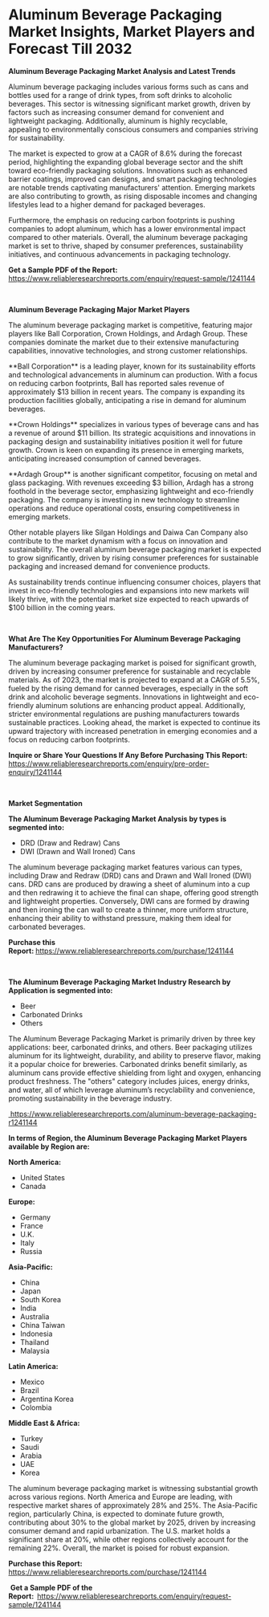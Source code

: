 <p><h1>Aluminum Beverage Packaging Market Insights, Market Players and Forecast Till 2032</h1></p><p><strong>Aluminum Beverage Packaging Market Analysis and Latest Trends</strong></p>
<p><p>Aluminum beverage packaging includes various forms such as cans and bottles used for a range of drink types, from soft drinks to alcoholic beverages. This sector is witnessing significant market growth, driven by factors such as increasing consumer demand for convenient and lightweight packaging. Additionally, aluminum is highly recyclable, appealing to environmentally conscious consumers and companies striving for sustainability.</p><p>The market is expected to grow at a CAGR of 8.6% during the forecast period, highlighting the expanding global beverage sector and the shift toward eco-friendly packaging solutions. Innovations such as enhanced barrier coatings, improved can designs, and smart packaging technologies are notable trends captivating manufacturers' attention. Emerging markets are also contributing to growth, as rising disposable incomes and changing lifestyles lead to a higher demand for packaged beverages.</p><p>Furthermore, the emphasis on reducing carbon footprints is pushing companies to adopt aluminum, which has a lower environmental impact compared to other materials. Overall, the aluminum beverage packaging market is set to thrive, shaped by consumer preferences, sustainability initiatives, and continuous advancements in packaging technology.</p></p>
<p><strong>Get a Sample PDF of the Report:&nbsp;</strong> <a href="https://www.reliableresearchreports.com/enquiry/request-sample/1241144?utm_campaign=2278&utm_medium=2&utm_source=Github&utm_content=ia&utm_term=19042025&utm_id=aluminum-beverage-packaging">https://www.reliableresearchreports.com/enquiry/request-sample/1241144</a></p>
<p>&nbsp;</p>
<p><strong>Aluminum Beverage Packaging Major Market Players</strong></p>
<p><p>The aluminum beverage packaging market is competitive, featuring major players like Ball Corporation, Crown Holdings, and Ardagh Group. These companies dominate the market due to their extensive manufacturing capabilities, innovative technologies, and strong customer relationships.</p><p>**Ball Corporation** is a leading player, known for its sustainability efforts and technological advancements in aluminum can production. With a focus on reducing carbon footprints, Ball has reported sales revenue of approximately $13 billion in recent years. The company is expanding its production facilities globally, anticipating a rise in demand for aluminum beverages.</p><p>**Crown Holdings** specializes in various types of beverage cans and has a revenue of around $11 billion. Its strategic acquisitions and innovations in packaging design and sustainability initiatives position it well for future growth. Crown is keen on expanding its presence in emerging markets, anticipating increased consumption of canned beverages.</p><p>**Ardagh Group** is another significant competitor, focusing on metal and glass packaging. With revenues exceeding $3 billion, Ardagh has a strong foothold in the beverage sector, emphasizing lightweight and eco-friendly packaging. The company is investing in new technology to streamline operations and reduce operational costs, ensuring competitiveness in emerging markets.</p><p>Other notable players like Silgan Holdings and Daiwa Can Company also contribute to the market dynamism with a focus on innovation and sustainability. The overall aluminum beverage packaging market is expected to grow significantly, driven by rising consumer preferences for sustainable packaging and increased demand for convenience products.</p><p>As sustainability trends continue influencing consumer choices, players that invest in eco-friendly technologies and expansions into new markets will likely thrive, with the potential market size expected to reach upwards of $100 billion in the coming years.</p></p>
<p>&nbsp;</p>
<p><strong>What Are The Key Opportunities For Aluminum Beverage Packaging Manufacturers?</strong></p>
<p><p>The aluminum beverage packaging market is poised for significant growth, driven by increasing consumer preference for sustainable and recyclable materials. As of 2023, the market is projected to expand at a CAGR of 5.5%, fueled by the rising demand for canned beverages, especially in the soft drink and alcoholic beverage segments. Innovations in lightweight and eco-friendly aluminum solutions are enhancing product appeal. Additionally, stricter environmental regulations are pushing manufacturers towards sustainable practices. Looking ahead, the market is expected to continue its upward trajectory with increased penetration in emerging economies and a focus on reducing carbon footprints.</p></p>
<p><strong>Inquire or Share Your Questions If Any Before Purchasing This Report:</strong> <a href="https://www.reliableresearchreports.com/enquiry/pre-order-enquiry/1241144?utm_campaign=2278&utm_medium=2&utm_source=Github&utm_content=ia&utm_term=19042025&utm_id=aluminum-beverage-packaging">https://www.reliableresearchreports.com/enquiry/pre-order-enquiry/1241144</a></p>
<p>&nbsp;</p>
<p><strong>Market Segmentation</strong></p>
<p><strong>The Aluminum Beverage Packaging Market Analysis by types is segmented into:</strong></p>
<p><ul><li>DRD (Draw and Redraw) Cans</li><li>DWI (Drawn and Wall Ironed) Cans</li></ul></p>
<p><p>The aluminum beverage packaging market features various can types, including Draw and Redraw (DRD) cans and Drawn and Wall Ironed (DWI) cans. DRD cans are produced by drawing a sheet of aluminum into a cup and then redrawing it to achieve the final can shape, offering good strength and lightweight properties. Conversely, DWI cans are formed by drawing and then ironing the can wall to create a thinner, more uniform structure, enhancing their ability to withstand pressure, making them ideal for carbonated beverages.</p></p>
<p><strong>Purchase this Report:&nbsp;</strong><a href="https://www.reliableresearchreports.com/purchase/1241144?utm_campaign=2278&utm_medium=2&utm_source=Github&utm_content=ia&utm_term=19042025&utm_id=aluminum-beverage-packaging">https://www.reliableresearchreports.com/purchase/1241144</a></p>
<p>&nbsp;</p>
<p><strong>The Aluminum Beverage Packaging Market Industry Research by Application is segmented into:</strong></p>
<p><ul><li>Beer</li><li>Carbonated Drinks</li><li>Others</li></ul></p>
<p><p>The Aluminum Beverage Packaging Market is primarily driven by three key applications: beer, carbonated drinks, and others. Beer packaging utilizes aluminum for its lightweight, durability, and ability to preserve flavor, making it a popular choice for breweries. Carbonated drinks benefit similarly, as aluminum cans provide effective shielding from light and oxygen, enhancing product freshness. The "others" category includes juices, energy drinks, and water, all of which leverage aluminum’s recyclability and convenience, promoting sustainability in the beverage industry.</p></p>
<p><a href="https://www.reliableresearchreports.com/aluminum-beverage-packaging-r1241144?utm_campaign=2278&utm_medium=2&utm_source=Github&utm_content=ia&utm_term=19042025&utm_id=aluminum-beverage-packaging">&nbsp;https://www.reliableresearchreports.com/aluminum-beverage-packaging-r1241144</a></p>
<p><strong>In terms of Region, the Aluminum Beverage Packaging Market Players available by Region are:</strong></p>
<p>
    <p> <strong> North America: </strong>
        <ul>
            <li>United States</li>
            <li>Canada</li>
        </ul>
        </p> 
    <p> <strong> Europe: </strong>
        <ul>
            <li>Germany</li>
            <li>France</li>
            <li>U.K.</li>
            <li>Italy</li>
            <li>Russia</li>
        </ul>
        </p> 
    <p> <strong> Asia-Pacific: </strong>
        <ul>
            <li>China</li>
            <li>Japan</li>
            <li>South Korea</li>
            <li>India</li>
            <li>Australia</li>
            <li>China Taiwan</li>
            <li>Indonesia</li>
            <li>Thailand</li>
            <li>Malaysia</li>
        </ul>
        </p> 
    <p> <strong> Latin America: </strong>
        <ul>
            <li>Mexico</li>
            <li>Brazil</li>
            <li>Argentina Korea</li>
            <li>Colombia</li>
        </ul>
        </p> 
    <p> <strong> Middle East & Africa: </strong>
        <ul>
            <li>Turkey</li>
            <li>Saudi</li>
            <li>Arabia</li>
            <li>UAE</li>
            <li>Korea</li>
        </ul>
    </p>
    </p>
<p><p>The aluminum beverage packaging market is witnessing substantial growth across various regions. North America and Europe are leading, with respective market shares of approximately 28% and 25%. The Asia-Pacific region, particularly China, is expected to dominate future growth, contributing about 30% to the global market by 2025, driven by increasing consumer demand and rapid urbanization. The U.S. market holds a significant share at 20%, while other regions collectively account for the remaining 22%. Overall, the market is poised for robust expansion.</p></p>
<p><strong>Purchase this Report: </strong><a href="https://www.reliableresearchreports.com/purchase/1241144?utm_campaign=2278&utm_medium=2&utm_source=Github&utm_content=ia&utm_term=19042025&utm_id=aluminum-beverage-packaging">https://www.reliableresearchreports.com/purchase/1241144</a></p>
<p>&nbsp;<strong>Get a Sample PDF of the Report:&nbsp;&nbsp;</strong><a href="https://www.reliableresearchreports.com/enquiry/request-sample/1241144?utm_campaign=2278&utm_medium=2&utm_source=Github&utm_content=ia&utm_term=19042025&utm_id=aluminum-beverage-packaging">https://www.reliableresearchreports.com/enquiry/request-sample/1241144</a></p>
<p><strong></strong></p>
<p><p></p><p></p><p></p></p>